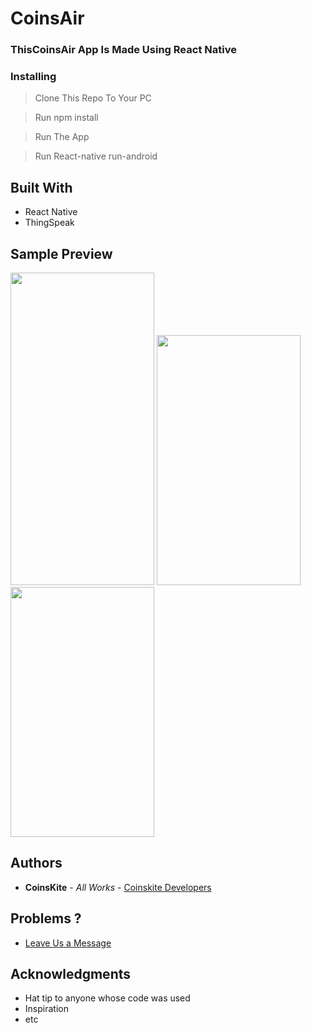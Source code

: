 # CoinsAir

### ThisCoinsAir App Is Made Using React Native 

### Installing

> Clone This Repo To Your PC 

> Run npm install

> Run The App

> Run React-native run-android

## Built With

* React Native
* ThingSpeak

## Sample Preview

<img src="https://user-images.githubusercontent.com/61349423/111869770-e422e280-89a6-11eb-8f2d-fc963845b000.png" width="230" height="500"> <img src="https://user-images.githubusercontent.com/61349423/111869793-03217480-89a7-11eb-88c7-8d6cb1e4149c.png" width="230" height="400"> <img src="https://user-images.githubusercontent.com/61349423/111869797-061c6500-89a7-11eb-887c-0ca7d4814306.png" width="230" height="400">


## Authors

* **CoinsKite** - *All Works* - [Coinskite Developers](https://github.com/Coins-Kite)

## Problems ?

* [Leave Us a Message](https://coinskite.com/)

## Acknowledgments

* Hat tip to anyone whose code was used
* Inspiration
* etc
